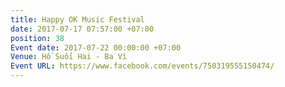 ```yaml
---
title: Happy OK Music Festival
date: 2017-07-17 07:57:00 +07:00
position: 38
Event date: 2017-07-22 00:00:00 +07:00
Venue: Hồ Suối Hai - Ba Vì
Event URL: https://www.facebook.com/events/750319555150474/
---
```


